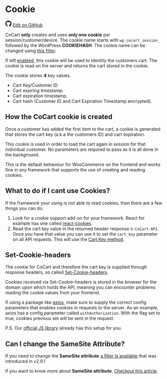# Cookie #

<img src="images/github.svg" width="20" height="20" alt="GitHub Mark Logo"> [Edit on GitHub](https://github.com/co-cart/co-cart-docs/blob/master/source/includes/cocart-v1/_cookie.md)

CoCart **only** creates and uses **only one cookie** per session/customer/device. The cookie name starts with `wp_cocart_session_` followed by the WordPress **COOKIEHASH**. The cookie name can be changed using [this filter](#filters-session-management-change-cookie-name).

If left [enabled](#filters-session-management-cookie-supported), this cookie will be used to identity the customers cart. The cookie is read on the server and returns the cart stored in the cookie.

The cookie stores **4** key values.

* Cart Key/Customer ID
* Cart expiring timestamp.
* Cart expiration timestamp.
* Cart hash (Customer ID and Cart Expiration Timestamp encrypted).

## How the CoCart cookie is created ##

Once a customer has added the first item to the cart, a cookie is generated that stores the cart key (a.k.a the customers ID) and cart expiration.

This cookie is used in order to load the cart again in session for that individual customer. No parameters are required to pass as it is all done in the background.

This is the default behaviour for WooCommerce on the frontend and works fine in any framework that supports the use of creating and reading cookies.

## What to do if I cant use Cookies? ##

If the framework your using is not able to read cookies, then there are a few things you can do.

1. Look for a cookie support add-on for your framework. React for example has one called [react-cookies](https://www.npmjs.com/package/react-cookies).
2. Read the cart key value in the returned header response `X-CoCart-API`. Once you have that value you can use it to set the `cart_key` parameter on all API requests. This will use the [Cart Key method](#get-cart-get-cart-using-cart-key).

## Set-Cookie-headers ##

The cookie for CoCart and therefore the cart key is supplied through response headers, so called [Set-Cookie-headers](https://developer.mozilla.org/en-US/docs/Web/HTTP/Headers/Set-Cookie).

Cookies received via Set-Cookie-headers is stored in the browser for the domain upon which holds the API, meaning you can encounter problems reading the cookie values from your frontend.

If using a package like [axios](https://github.com/axios/axios), make sure to supply the correct config parameters that enables cookies in requests to the server. As an example, axios has a config parameter called `withAuthorization`. With the flag set to true, cookies previous set will be sent in the request.

P.S. Our [official JS library](#libraries) already has this setup for you.

## Can I change the SameSite Attribute? ##

If you need to change the **SameSite attribute** [a filter is available](#filters-api-access-cookie-samesite-attribute) that was introduced in v2.9.1

If you want to know more about **SameSite attribute**. [Checkout this article](https://www.kevel.co/blog/chrome-samesite/).